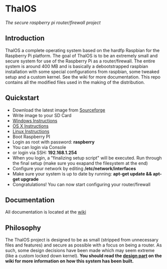 # ThalOS
*The secure raspberry pi router/firewall project*

## Introduction
ThalOS a complete operating system based on the hardfp Raspbian for the Raspberry Pi platform. The goal of ThalOS is to be an extremely small and secure system for use of the Raspberry Pi as a router/firewall. The entire system is around 400 MB and is basically a debootstrapped raspbian installation with some special configurations from raspbian, some tweaked setup and a custom kernel. See the wiki for more documentation. This repo contains all the modified files used in the making of the distribution.

## Quickstart
 - Download the latest image from [Sourceforge](https://sourceforge.net/projects/thalos/files/?source=navbar)
 - Write image to your SD Card
  - [Windows Instructions][1]
  - [OS X Instructions][2]
  - [Linux Instructions][3]
 - Boot Raspberry PI
 - Login as root with password: **raspberry**
  - You can login via Console
  - or login via SSH: **192.168.1.254**
 - When you login, a "finalizing setup script" will be executed. Run through the final setup (make sure you exapand the filesystem at the end)
 - Configure your network by editing **/etc/network/interfaces**
 - Make sure your system is up to date by running: **apt-get update && apt-get upgrade**
 - Congratulations! You can now start configuring your router/firewall

## Documentation
All documentation is located at the [wiki][4]

## Philosophy
The ThalOS project is designed to be as small (stripped from unnecessary files and features) and secure as possible with a focus on being a router. As such, some design decisions have been made which may seem extreme (like a custom locked down kernel). **You should read the [design part][5] on the wiki for more information on how this system has been built.**

  [1]: http://elinux.org/RPi_Easy_SD_Card_Setup#Flashing_the_SD_Card_using_Windows
  [2]: http://elinux.org/RPi_Easy_SD_Card_Setup#Flashing_the_SD_card_using_Mac_OSX
  [3]: http://elinux.org/RPi_Easy_SD_Card_Setup#Flashing_the_SD_Card_using_Linux_.28including_on_a_Pi.21.29
  [4]: https://github.com/headsson/ThalOS/wiki
  [5]: https://github.com/headsson/ThalOS/wiki/Design